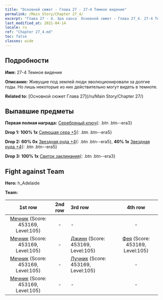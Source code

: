 ```yaml
---
title: "Основной сюжет - Глава 27 - 27-4 Темное видение"
permalink: /Main Story/Chapter 27_4/
excerpt: "Глава 27 - 4. Эра хаоса  Основной сюжет - Глава 27_4. 27-4 Темное видение"
last_modified_at: 2021-04-14
locale: ru
ref: "Chapter 27_4.md"
toc: false
classes: wide
---
```


## Подробности

 **Имя:** 27-4 Темное видение

 **Описание:** Живущие под землей люди эволюционировали за долгие годы. Но лишь некоторые из них действительно могут видеть в темноте.

 **Related to:** [Основной сюжет Глава 27](/ru/Main Story/Chapter 27/)

## Выпавшие предметы

 **Первая полная награда:** [Серебряный ключ](/ru/Items/con_693/){: .btn .btn--era3}

 **Drop 1:** **100% 1x** [Сияющая сера +5](/ru/Items/mat_99/){: .btn .btn--era5}

 **Drop 2:** **60% 0x** [Звездная руда +4](/ru/Items/mat_89/){: .btn .btn--era5}, **40% 1x** [Звездная руда +4](/ru/Items/mat_89/){: .btn .btn--era5}

 **Drop 3:** **100% 1x** [Свиток заклинания](/ru/Items/con_694/){: .btn .btn--era3}


## Fight against Team
 **Hero:** h_Adelaide

 **Team:**


  | 1st row | 2nd row | 3rd row | 4th row |
  |:----:|:----:|:----|:----:|
  | [Мечник](/ru/units/Swordsman/) (Score: 453169, Level:105)  | - | - | - |
  | [Мечник](/ru/units/Swordsman/) (Score: 453169, Level:105)  | - | [Джинн](/ru/units/Genie/) (Score: 453169, Level:105)  | [Фея](/ru/units/Sprite/) (Score: 453169, Level:105)  |
  | [Мечник](/ru/units/Swordsman/) (Score: 453169, Level:105)  | - | [Лучник](/ru/units/Marksman/) (Score: 453169, Level:105)  | - |
  | [Мечник](/ru/units/Swordsman/) (Score: 453169, Level:105)  | - | - | - |


